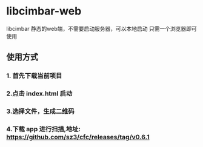 # libcimbar-web
libcimbar 静态的web端，不需要启动服务器，可以本地启动
只需一个浏览器即可使用

## 使用方式
### 1. 首先下载当前项目

### 2.点击 index.html 启动

### 3.选择文件，生成二维码

### 4.下载 app 进行扫描,地址: https://github.com/sz3/cfc/releases/tag/v0.6.1


